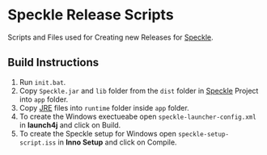 # Speckle Release Scripts
Scripts and Files used for Creating new Releases for [Speckle](https://github.com/Astralsphere-Arts/Speckle).

## Build Instructions
1. Run `init.bat`.
2. Copy `Speckle.jar` and `lib` folder from the `dist` folder in [Speckle](https://github.com/Astralsphere-Arts/Speckle) Project into `app` folder.
3. Copy [JRE](https://github.com/AdoptOpenJDK/openjdk16-binaries/releases/download/jdk-16.0.1%2B9_openj9-0.26.0/OpenJDK16U-jre_x64_windows_openj9_16.0.1_9_openj9-0.26.0.zip) files into `runtime` folder inside `app` folder.
4. To create the Windows exectueabe open `speckle-launcher-config.xml` in **launch4j** and click on Build.
5. To create the Speckle setup for Windows open `speckle-setup-script.iss` in **Inno Setup** and click on Compile.
